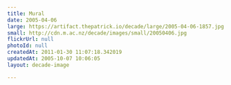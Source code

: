 ```yaml
---
title: Mural
date: 2005-04-06
large: https://artifact.thepatrick.io/decade/large/2005-04-06-1857.jpg
small: http://cdn.m.ac.nz/decade/images/small/20050406.jpg
flickrUrl: null
photoId: null
createdAt: 2011-01-30 11:07:18.342019
updatedAt: 2005-10-07 10:06:05
layout: decade-image

---
```


